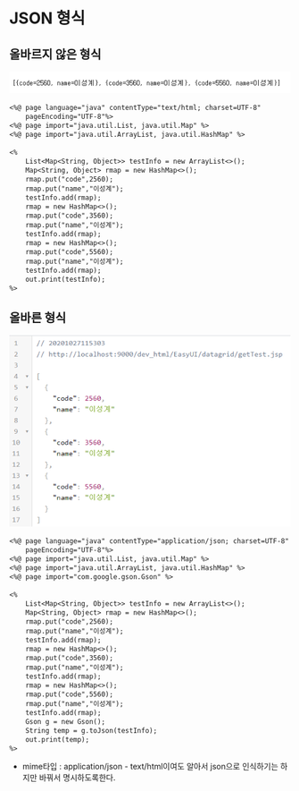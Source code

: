# JSON 형식

## 올바르지 않은 형식

![](../../../.gitbook/assets/4%20%2824%29.png)

```markup
<%@ page language="java" contentType="text/html; charset=UTF-8"
    pageEncoding="UTF-8"%>
<%@ page import="java.util.List, java.util.Map" %>
<%@ page import="java.util.ArrayList, java.util.HashMap" %>
	
<%
	List<Map<String, Object>> testInfo = new ArrayList<>();
	Map<String, Object> rmap = new HashMap<>();
	rmap.put("code",2560);
	rmap.put("name","이성계");
	testInfo.add(rmap);
	rmap = new HashMap<>();
	rmap.put("code",3560);
	rmap.put("name","이성계");
	testInfo.add(rmap);
	rmap = new HashMap<>();
	rmap.put("code",5560);
	rmap.put("name","이성계");
	testInfo.add(rmap);
	out.print(testInfo);
%>
```

## 올바른 형식

![](../../../.gitbook/assets/5%20%2817%29.png)

```markup
<%@ page language="java" contentType="application/json; charset=UTF-8"
    pageEncoding="UTF-8"%>
<%@ page import="java.util.List, java.util.Map" %>
<%@ page import="java.util.ArrayList, java.util.HashMap" %>
<%@ page import="com.google.gson.Gson" %>
	
<%
	List<Map<String, Object>> testInfo = new ArrayList<>();
	Map<String, Object> rmap = new HashMap<>();
	rmap.put("code",2560);
	rmap.put("name","이성계");
	testInfo.add(rmap);
	rmap = new HashMap<>();
	rmap.put("code",3560);
	rmap.put("name","이성계");
	testInfo.add(rmap);
	rmap = new HashMap<>();
	rmap.put("code",5560);
	rmap.put("name","이성계");
	testInfo.add(rmap);
	Gson g = new Gson();
	String temp = g.toJson(testInfo);
	out.print(temp);
%>
```

* mime타입 : application/json - text/html이여도 알아서 json으로 인식하기는 하지만 바꿔서 명시하도록한다.

